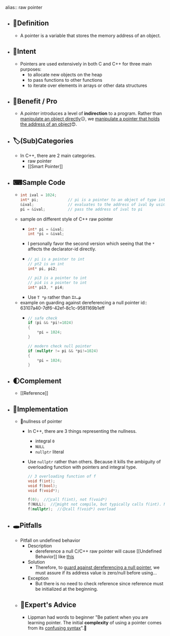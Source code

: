 alias:: raw pointer

- ## 📝Definition
	- A pointer is a variable that stores the memory address of an object.
- ## 🎯Intent
	- Pointers are used extensively in both C and C++ for three main purposes:
		- to allocate new objects on the heap
		- to pass functions to other functions
		- to iterate over elements in arrays or other data structures
- ## 🚀Benefit / Pro
	- A *pointer* introduces a level of **indirection** to a program. Rather than <u>manipulate an object directly</u>😑, we <u>manipulate a pointer that holds the address of an object</u>😍.
- ## 🏷(Sub)Categories
	- In C++, there are 2 main categories.
		- raw pointer
		- [[Smart Pointer]]
- ## ⌨Sample Code
	- ``` c++
	  int ival = 1024;
	  int* pi;             // pi is a pointer to an object of type int
	  &ival;               // evaluates to the address of ival by using `&`
	  pi = &ival;          // pass the address of ival to pi
	  ```
	- sample on different style of C++ raw pointer
		- ``` c++
		  int* pi = &ival;
		  int *pi = &ival;
		  ```
		- I personally favor the second version which seeing that the `*` affects the declarator-id directly.
		- ``` c++
		  // pi is a pointer to int
		  // pt2 is an int
		  int* pi, pi2;
		  
		  // pi3 is a pointer to int
		  // pi4 is a pointer to int
		  int* pi3, * pi4;
		  ```
		- Use `T *p` rather than ~~`T* p`~~
	- example on guarding against dereferencing a null pointer
	  id:: 63107a40-7df6-42ef-8c1c-9581169b1eff
		- ``` c++
		  // safe check
		  if (pi && *pi!=1024)
		  {
		      *pi = 1024;
		  }
		  
		  // modern check null pointer
		  if (nullptr != pi && *pi!=1024)
		  {
		      *pi = 1024;
		  }
		  ```
- ## 🌓Complement
	- [[Reference]]
- ## 🔎Implementation
	- 📌nullness of pointer
		- In C++, there are 3 things representing the nullness.
			- integral `0`
			- `NULL`
			- `nullptr` literal
		- Use `nullptr` rather than others. Because it kills the ambiguity of overloading function with pointers and integral type.
		  
		  ``` c++
		  // 3 overloading function of f
		  void f(int);
		  void f(bool);
		  void f(void*);
		  
		  f(0);  //🙁call f(int), not f(void*)
		  f(NULL);  //🙁might not compile, but typically calls f(int). Never calls f(void*)
		  f(nullptr);  //😊call f(void*) overload
		  ```
- ## 🕳Pitfalls
	- Pitfall on undefined behavior
		- Description
			- dereference a null C/C++ raw pointer will cause [[Undefined Behavior]] like [this](((63082850-6985-44f0-9172-349283801310)))
		- Solution
			- Therefore, to [guard against dereferencing a null pointer](((63107a40-7df6-42ef-8c1c-9581169b1eff))), we must assure if its address value is zero/null before using...
		- Exception
			- But there is no need to check reference since reference must be initialized at the beginning.
	- ## 🥼Expert's Advice
		- Lippman had words to beginner "Be patient when you are learning pointer. The initial **complexity** of using a pointer comes from its <u>confusing syntax</u>".🤣